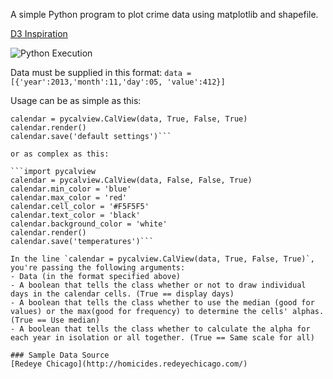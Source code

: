 A simple Python program to plot crime data using matplotlib and shapefile. 

[D3 Inspiration](http://bl.ocks.org/mbostock/4063318)

![Python Execution](https://raw.github.com/oneschirm/python-calview/master/redeye_data_nodates.png)

Data must be supplied in this format:
`data = [{'year':2013,'month':11,'day':05, 'value':412}]`

Usage can be as simple as this: 

 ```import pycalview 
 calendar = pycalview.CalView(data, True, False, True)
 calendar.render()
 calendar.save('default settings')```

or as complex as this:

 ```import pycalview
 calendar = pycalview.CalView(data, False, False, True)
 calendar.min_color = 'blue'
 calendar.max_color = 'red'
 calendar.cell_color = '#F5F5F5'
 calendar.text_color = 'black'
 calendar.background_color = 'white'
 calendar.render()
 calendar.save('temperatures')```

In the line `calendar = pycalview.CalView(data, True, False, True)`, you're passing the following arguments:
- Data (in the format specified above)
- A boolean that tells the class whether or not to draw individual days in the calendar cells. (True == display days)
- A boolean that tells the class whether to use the median (good for values) or the max(good for frequency) to determine the cells' alphas. (True == Use median)
- A boolean that tells the class whether to calculate the alpha for each year in isolation or all together. (True == Same scale for all)

### Sample Data Source
[Redeye Chicago](http://homicides.redeyechicago.com/)